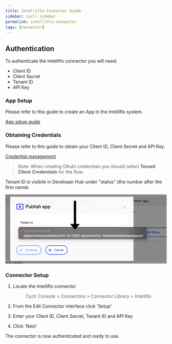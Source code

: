 ```yaml
---
title: Intelliflo Connector Guide
sidebar: cyclr_sidebar
permalink: intelliflo-connector
tags: [connector]
---
```


## Authentication

To authenticate the Intelliflo connector you will need:

- Client ID
- Client Secret
- Tenant ID
- API Key

### App Setup

Please refer to this guide to create an App in the Intelliflo system.

[App setup guide](https://developer.gb.intelliflo.net/docs/AppDevelopment)

### Obtaining Credentials

Please refer to this guide to obtain your Client ID, Client Secret and API Key.

[Credential management](https://developer.gb.intelliflo.net/docs/CredentialManagement)

> Note: When creating OAuth credentials you should select **Tenant Client Credentials** for the flow.

Tenant ID is visibile in Developer Hub under "status" (the number after the firm name).

![Tenant ID location](./images/tenant_id.png)

### Connector Setup

1. Locate the Intelliflo connector

   > Cyclr Console > Connectors > Connector Library > Intelliflo

2. From the Edit Connector interface click 'Setup'

3. Enter your Client ID, Client Secret, Tenant ID and API Key

4. Click 'Next'

The connector is now authenticated and ready to use.
